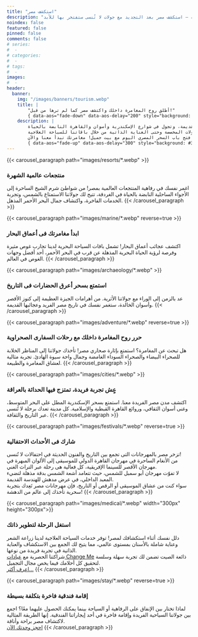 ```yaml
---
title: "استكشف مصر"
description: "انطلق في مغامرتك الأسطورية – استكشف مصر بعد التجديد مع جولات لا تُنسى ستفتخر بها للأبد!"
noindex: false
featured: false
pinned: false
comments: false
# series:
#  - 
# categories:
#  - 
# tags:
#  - 
images:
#  - 
header:
  banner:
    img: "/images/banners/tourism.webp"
    title: |
        "أطلق روح المغامرة داخلك واكتشف مصر كما لم ترها من قبل!"
        { data-aos="fade-down" data-aos-delay="200" style="background: #33185ccc; padding: 1rem" }
    description: |
        استعد لتجربة عجائب مصر بطريقة مليئة بالإثارة والحماس! من المنتجعات العالمية إلى رحلات السفاري الصحراوية. غُص في أعماق البحر الأحمر، واكتشف الكنوز الأثرية القديمة، وتجول في شوارع الإسكندرية وأسوان والقاهرة النابضة بالحياة. <br/>
        سواء كنت تبحث عن الإثارة، أو تسعى للراحة، أو تستمتع بالمهرجانات والفعاليات الثقافية، فإن مصر تقدم كل شيء. ومع بيت جميل، نضمن لك رحلة سلسة وآمنة تجمع بين الإقامة الفاخرة والجولات المخصصة وحتى العناية الذاتية من خلال باقاتنا للسياحة العلاجية. <br/>
        لا تنتظر وافتح باب السحر المصري اليوم مع بيت جميل! مغامرتك تبدأ معنا والآن.
        { data-aos="fade-up" data-aos-delay="300" style="background: #33185ccc; padding: 1rem" }
---
```

{{< carousel_paragraph path="images/resorts/*.webp" >}}
<h3 class="mb-1">منتجعات عالمية الشهرة</h3>
اغمر نفسك في رفاهية المنتجعات العالمية بمصر! من شواطئ شرم الشيخ الساحرة إلى الأجواء الساحلية النابضة بالحياة في الغردقة، تتيح لك جولاتنا الاستمتاع بالشمس، وتجربة الخدمات الفاخرة، واكتشاف جمال البحر الأحمر المذهل.
{{< /carousel_paragraph >}}

{{< carousel_paragraph path="images/marine/*.webp" reverse=true >}}
<h3 class="mb-1">ابدأ مغامرتك فى أعماق البحار</h3>
اكتشف عجائب أعماق البحار! تشمل باقات السياحة البحرية لدينا تجارب غوص مثيرة وفرصة لرؤية الحياة البحرية المذهلة عن قرب في البحر الأحمر، أحد أفضل وجهات الغوص في العالم.
{{< /carousel_paragraph >}}

{{< carousel_paragraph path="images/archaeology/*.webp" >}}
<h3 class="mb-1">استمتع بسحر أعرق الحضارات فى التاريخ</h3>
عد بالزمن إلى الوراء مع جولاتنا الأثرية. من أهرامات الجيزة العظيمة إلى كنوز الأقصر وأسوان الخالدة، ستغمر نفسك في تاريخ مصر الفريد وعجائبها القديمة.
{{< /carousel_paragraph >}}

{{< carousel_paragraph path="images/adventure/*.webp" reverse=true >}}
<h3 class="mb-1">حرر روح المغامرة داخلك مع رحلات السفارى الصحراوية</h3>
هل تبحث عن المغامرة؟ استمتع بإثارة صحاري مصر! تأخذك جولاتنا إلى المناظر الخلابة للصحراء البيضاء والصحراء السوداء الغامضة وجمال واحة سيوة الهادئ. تجربة مثالية لعشاق المغامرة والطبيعة.
{{< /carousel_paragraph >}}

{{< carousel_paragraph path="images/cities/*.webp" >}}
<h3 class="mb-1">عٍش تجربة فريدة، تمتزج فيها الحداثة بالعراقة</h3>
اكتشف مدن مصر الفريدة معنا. استمتع بسحر الإسكندرية المطل على البحر المتوسط، وغنى أسوان الثقافي، وروائع القاهرة القبطية والإسلامية. كل مدينة تعدك برحلة لا تُنسى عبر التاريخ والثقافة.
{{< /carousel_paragraph >}}

{{< carousel_paragraph path="images/festivals/*.webp" reverse=true >}}
<h3 class="mb-1">شارك فى الأحداث الاحتفالية</h3>
تزخر مصر بالمهرجانات التى تجمع بين التاريخ والفنون الحديثة في احتفالات لا تُنسى! <br/>
من الأنغام الساحرة في مهرجان القاهرة الدولي للموسيقى إلى الألوان المبهرة في مهرجان الأقصر للسينما الإفريقية، كل فعالية هى رحلة عبر التراث الغني. <br/>
لا تفوّت مهرجان أبو سمبل للشمس، حيث تتعامد أشعة الشمس بدقة مذهلة لتضيء المعبد الداخلي، في عرض مدهش للهندسة القديمة. <br/>
سواء كنت من عشاق الموسيقى أو الرقص أو التاريخ، فإن مهرجانات مصر تَعِدك بتجربة سحرية تأخذك إلى عالم من الدهشة!
{{< /carousel_paragraph >}}

{{< carousel_paragraph path="images/medical/*.webp" width="300px" height="300px">}}
<h3 class="mb-1">استغل الرحلة لتطوير ذاتك</h3>
دلل نفسك أثناء استكشافك لمصر! توفر خدمات السياحة العلاجية لدينا زراعة الشعر وعناية شاملة بالأسنان بمستوى عالمي، مما يتيح لك الجمع بين الاستكشاف والعناية الذاتية في تجربة فريدة من نوعها. <br/>
شراكتنا الحصرية مع  <a href="https://www.changemeclinic.net/" target="_blank">عيادات Change Me</a> ذائعة الصيت تضمن لك تجربة سهلة وسلسة لتحقيق كل أحلامك فيما يخص مجال التجميل. <br/>
<a class="btn btn-sm btn-outline-primary mt-2" href="/medical">اعرف أكثر...</a>
{{< /carousel_paragraph >}}

{{< carousel_paragraph path="images/stay/*.webp" reverse=true >}}
<h3 class="mb-1">إقامة فندقية فاخرة بتكلفة بسيطة</h3>
لماذا تختار بين الإنفاق على الرفاهية أو السياحة بينما يمكنك الحصول عليهما معًا؟ اجمع بين جولاتنا السياحية الفريدة وإقامة فاخرة في أحد إيجاراتنا الفندقية. إنها الطريقة المثالية لاكتشاف مصر براحة وأناقة. <br/>
<a class="btn btn-sm btn-outline-primary mt-2" href="/booking" target="_blank">احجز وحدتك الآن</a>
{{< /carousel_paragraph >}}
